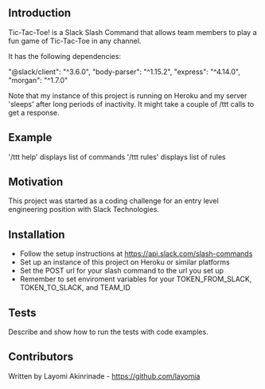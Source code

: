 Introduction
------------

Tic-Tac-Toe! is a Slack Slash Command that allows team members to play a fun game of Tic-Tac-Toe in any channel.

It has the following dependencies:

"@slack/client": "^3.6.0",
"body-parser": "^1.15.2",
"express": "^4.14.0",
"morgan": "^1.7.0"

Note that my instance of this project is running on Heroku and my server 'sleeps' after long periods of inactivity. It might take a couple of /ttt calls to get a response.


Example
-------

'/ttt help'  displays list of commands
'/ttt rules' displays list of rules


Motivation
----------

This project was started as a coding challenge for an entry level engineering position with Slack Technologies.

Installation
------------

- Follow the setup instructions at https://api.slack.com/slash-commands
- Set up an instance of this project on Heroku or similar platforms
- Set the POST url for your slash command to the url you set up
- Remember to set enviroment variables for your TOKEN_FROM_SLACK, TOKEN_TO_SLACK, and TEAM_ID


Tests
-----

Describe and show how to run the tests with code examples.


Contributors
------------

Written by Layomi Akinrinade - https://github.com/layomia